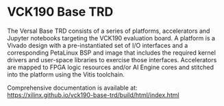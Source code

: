# VCK190 Base TRD

The Versal Base TRD consists of a series of platforms, accelerators and Jupyter
notebooks targeting the VCK190 evaluation board. A platform is a Vivado design
with a pre-instantiated set of I/O interfaces and a corresponding PetaLinux BSP
and image that includes the required kernel drivers and user-space libraries to
exercise those interfaces. Accelerators are mapped to FPGA logic resources
and/or AI Engine cores and stitched into the platform using the Vitis toolchain.

Comprehensive documentation is available at:\
https://xilinx.github.io/vck190-base-trd/build/html/index.html

